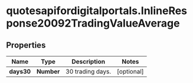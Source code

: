 # quotesapifordigitalportals.InlineResponse20092TradingValueAverage

## Properties

Name | Type | Description | Notes
------------ | ------------- | ------------- | -------------
**days30** | **Number** | 30 trading days. | [optional] 


